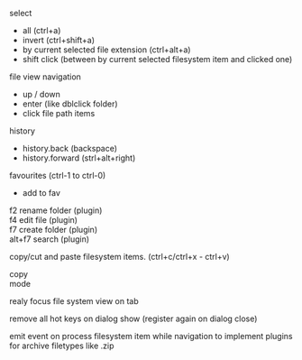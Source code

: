 select
 - all (ctrl+a)
 - invert (ctrl+shift+a)
 - by current selected file extension (ctrl+alt+a)
 - shift click (between by current selected filesystem item and clicked one)


file view navigation
 - up / down
 - enter (like dblclick folder)
 - click file path items

history
 - history.back (backspace)
 - history.forward (strl+alt+right)

favourites (ctrl-1 to ctrl-0)
 - add to fav

f2 rename folder (plugin)  
f4 edit file (plugin)  
f7 create folder (plugin)  
alt+f7 search (plugin)  

copy/cut and paste filesystem items. (ctrl+c/ctrl+x - ctrl+v)  

copy  
mode  

realy focus file system view on tab  

remove all hot keys on dialog show (register again on dialog close)  



emit event on process filesystem item while navigation to implement plugins for archive filetypes like .zip  